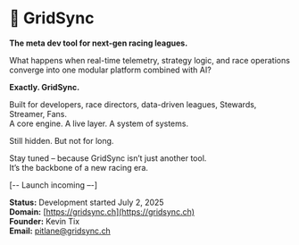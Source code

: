 # 🏁 GridSync

**The meta dev tool for next-gen racing leagues.**

What happens when real-time telemetry, strategy logic, and race operations converge into one modular platform combined with AI?

**Exactly. GridSync.**

Built for developers, race directors, data-driven leagues, Stewards, Streamer, Fans.   
A core engine. A live layer. A system of systems.

Still hidden. But not for long.

Stay tuned – because GridSync isn’t just another tool.  
It’s the backbone of a new racing era.

[-- Launch incoming –-]





**Status:** Development started July 2, 2025  
**Domain:** [https://gridsync.ch](https://gridsync.ch)  
**Founder:** Kevin Tix  
**Email:** pitlane@gridsync.ch
